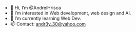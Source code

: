 - 👋 Hi, I’m @AndreiHrisca
- 👀 I’m interested in Web development, web design and AI.
- 🌱 I’m currently learning Web Dev.
- 📫 Contact: andr3y_30@yahoo.com

